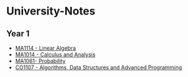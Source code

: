 # University-Notes

## Year 1
- [MA1114 - Linear Algebra](https://github.com/ateben/University-Notes/tree/main/MA1114%20-%20Linear%20Algebra)
- [MA1014 - Calculus and Analysis](https://github.com/ateben/University-Notes/tree/main/MA1014%20-%20Calculus%20and%20Analysis)
- [MA1061- Probability](https://github.com/ateben/University-Notes/tree/main/MA1061%20-%20Probability)
- [CO1107 - Algorithms, Data Structures and Advanced Programming](https://github.com/ateben/University-Notes/tree/main/CO1107%20-%20Algorithms%2C%20Data%20Structures%20and%20Advanced%20Programming)

